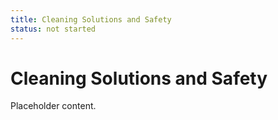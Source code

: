 ```yaml
---
title: Cleaning Solutions and Safety
status: not started
---
```


# Cleaning Solutions and Safety

Placeholder content.
